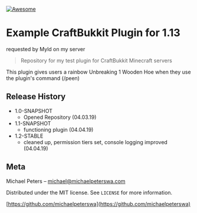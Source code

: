 [![Awesome](https://awesome.re/badge-flat.svg)](https://michaelpeterswa.com)

# Example CraftBukkit Plugin for 1.13
requested by Myld on my server

> Repository for my test plugin for CraftBukkit Minecraft servers

This plugin gives users a rainbow Unbreaking 1 Wooden Hoe when they use the plugin's command (/peen)

## Release History

* 1.0-SNAPSHOT
    * Opened Repository (04.03.19)
* 1.1-SNAPSHOT
    * functioning plugin (04.04.19)
* 1.2-STABLE
    * cleaned up, permission tiers set, console logging improved (04.04.19)

## Meta

Michael Peters – michael@michaelpeterswa.com

Distributed under the MIT license. See ``LICENSE`` for more information.

[https://github.com/michaelpeterswa](https://github.com/michaelpeterswa)
